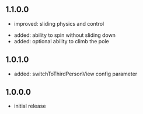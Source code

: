 ## 1.1.0.0
* improved: sliding physics and control
+ added: ability to spin without sliding down
+ added: optional ability to climb the pole

## 1.0.1.0
+ added: switchToThirdPersonView config parameter

## 1.0.0.0
* initial release